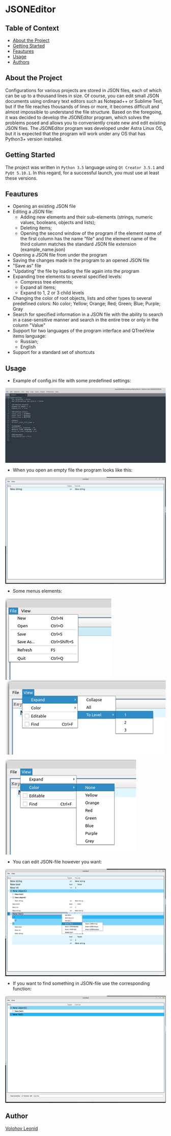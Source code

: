 # JSONEditor

## Table of Context

- [About the Project](#about-the-project)
- [Getting Started](#getting-started)
- [Feautures](#feautures)
- [Usage](#usage)
- [Authors](#authors)

## About the Project

Configurations for various projects are stored in JSON files, each of which can be up to a thousand lines in size. Of course, you can edit small JSON documents using ordinary text editors such as Notepad++ or Sublime Text, but if the file reaches thousands of lines or more, it becomes difficult and almost impossible to understand the file structure.
Based on the foregoing, it was decided to develop the JSONEditor program, which solves the problems posed and allows you to conveniently create new and edit existing JSON files. The JSONEditor program was developed under Astra Linux OS, but it is expected that the program will work under any OS that has Python3+ version installed.

##  Getting Started

The project was written in `Python 3.5` language using `Qt Creator 3.5.1` and `PyQt 5.10.1`. In this regard, for a successful launch, you must use at least these versions.

## Feautures

- Opening an existing JSON file
- Editing a JSON file: 
  - Adding new elements and their sub-elements (strings, numeric values, booleans, objects and lists); 
  - Deleting items; 
  - Opening the second window of the program if the element name of the first column has the name "file" and the element name of the third column matches the standard JSON file extension (example_name.json)
- Opening a JSON file from under the program
- Saving the changes made in the program to an opened JSON file
- "Save as" file
- "Updating" the file by loading the file again into the program
- Expanding tree elements to several specified levels:
  - Compress tree elements;
  - Expand all items;
  - Expand to 1, 2 or 3 child levels
- Changing the color of root objects, lists and other types to several predefined colors: No color; Yellow; Orange; Red; Green; Blue; Purple; Gray
- Search for specified information in a JSON file with the ability to search in a case-sensitive manner and search in the entire tree or only in the column "Value"
- Support for two languages ​​of the program interface and QTreeVeiw items language:
  - Russian;
  - English
- Support for a standard set of shortcuts

## Usage

* Example of config.ini file with some predefined settings:

<img src="https://github.com/LeonidVolohov/JSONEditor/blob/main/screenshots/config.ini.png" align="center"
     title="Config.ini file">

* When you open an empty file the program looks like this:

<img src="https://github.com/LeonidVolohov/JSONEditor/blob/main/screenshots/empty_file.png" align="center"
     title="Empty file">

* Some menus elements:

<img src="https://github.com/LeonidVolohov/JSONEditor/blob/main/screenshots/menu_file.png" align="left"
     title="Menu file">

<img src="https://github.com/LeonidVolohov/JSONEditor/blob/main/screenshots/menu_view_expand.png" align="center"
     title="Menu expand">

<img src="https://github.com/LeonidVolohov/JSONEditor/blob/main/screenshots/menu_view_color.png" align="center"
     title="Menu color">

* You can edit JSON-file however you want:

<img src="https://github.com/LeonidVolohov/JSONEditor/blob/main/screenshots/editable_example.png" align="center"
     title="Editable file">

* If you want to find something in JSON-file use the corresponding function:

<img src="https://github.com/LeonidVolohov/JSONEditor/blob/main/screenshots/find_example.png" align="center"
     title="Find exapmle">

## Author

[Volohov Leonid](https://github.com/LeonidVolohov)
